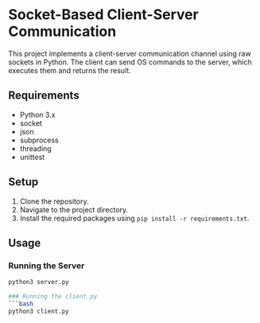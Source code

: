 # Socket-Based Client-Server Communication

This project implements a client-server communication channel using raw sockets in Python. The client can send OS commands to the server, which executes them and returns the result.

## Requirements

- Python 3.x
- socket
- json
- subprocess
- threading
- unittest

## Setup

1. Clone the repository.
2. Navigate to the project directory.
3. Install the required packages using `pip install -r requirements.txt`.

## Usage

### Running the Server

```bash
python3 server.py

### Running the client.py
```bash
python3 client.py